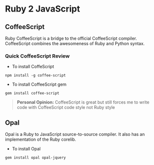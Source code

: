 # Ruby 2 JavaScript



## CoffeeScript
Ruby CoffeeScript is a bridge to the official CoffeeScript compiler. CoffeeScript combines the awesomeness of Ruby and Python syntax.

### Quick CoffeeScript Review 


- To install CoffeScript 
```
npm install -g coffee-script
```


- To install CoffeeScript gem
```
gem install coffee-script
```




> **Personal Opinion:** CoffeeScript is great but still forces me to write code with CoffeeScript code style not Ruby style



## Opal 
Opal is a Ruby to JavaScript source-to-source compiler. It also has an implementation of the Ruby corelib.

- To install Opal
```
gem install opal opal-jquery
```